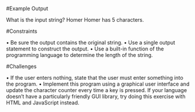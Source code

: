 #Example Output

What is the input string? Homer
Homer has 5 characters.

#Constraints

• Be sure the output contains the original string.
• Use a single output statement to construct the output.
• Use a built-in function of the programming language to
determine the length of the string.

#Challenges

• If the user enters nothing, state that the user must enter
something into the program.
• Implement this program using a graphical user interface
and update the character counter every time a key is
pressed. If your language doesn’t have a particularly
friendly GUI library, try doing this exercise with HTML
and JavaScript instead.
